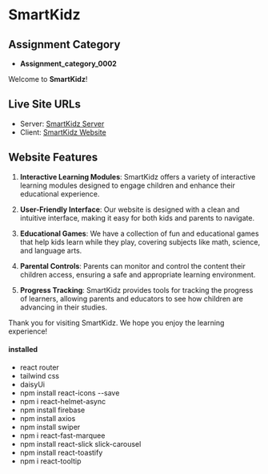 
# SmartKidz

## Assignment Category
- **Assignment_category_0002**

Welcome to **SmartKidz**!

## Live Site URLs
- Server: [SmartKidz Server](https://smart-kidz-server-liard.vercel.app/)
- Client: [SmartKidz Website](https://smart-kidz-95c4e.web.app/)

## Website Features

1. **Interactive Learning Modules**: SmartKidz offers a variety of interactive learning modules designed to engage children and enhance their educational experience.

2. **User-Friendly Interface**: Our website is designed with a clean and intuitive interface, making it easy for both kids and parents to navigate.

3. **Educational Games**: We have a collection of fun and educational games that help kids learn while they play, covering subjects like math, science, and language arts.

4. **Parental Controls**: Parents can monitor and control the content their children access, ensuring a safe and appropriate learning environment.

5. **Progress Tracking**: SmartKidz provides tools for tracking the progress of learners, allowing parents and educators to see how children are advancing in their studies.

Thank you for visiting SmartKidz. We hope you enjoy the learning experience!



#### installed
- react router
- tailwind css
- daisyUi
- npm install react-icons --save
- npm i react-helmet-async
- npm install firebase
- npm install axios
- npm install swiper
- npm i react-fast-marquee
- npm install react-slick slick-carousel
- npm install react-toastify
- npm i react-tooltip
